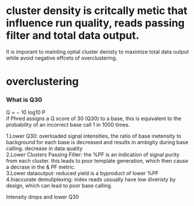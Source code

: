 # cluster density is critcally metic that influence run quality, reads passing filter and total data output. 
It is imporant to mainting optial cluster denisty to maximize total data output while avoid negative effcets of overclustering.

overclustering
==============
### What is Q30
Q = − 10 log10 P <br>
if Phred assigns a Q score of 30 (Q30) to a base, this is equivalent to the probability of an incorrect base call 1 in 1000 times. <br>

1.Lower Q30: overloaded signal intensities, the ratio of base inetensity to background for each base is decreased and results in ambigity during base calling.
decrease in data quality <br>
2.Lower Clusters Passing Filter: the %PF is an indication of signal purity from each cluster. this leads to poor template generation, which then cause a decrase in the & PF metric.<br>
3.Lower dataoutput: reduced yield is a byproduct of lower %PF <br>
4.Inaccurate demuliplexing: index reads ussually have low diveristy by design, which can lead to poor base calling.<br>

Intensity drops and lower Q30
